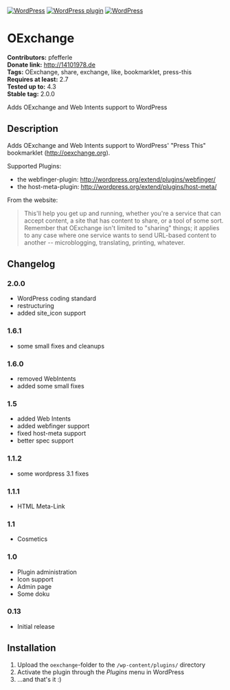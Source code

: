 [![WordPress](https://img.shields.io/wordpress/v/oexchange.svg?style=flat-square)](https://wordpress.org/plugins/oexchange/) [![WordPress plugin](https://img.shields.io/wordpress/plugin/v/oexchange.svg?style=flat-square)](https://wordpress.org/plugins/oexchange/changelog/) [![WordPress](https://img.shields.io/wordpress/plugin/dt/oexchange.svg?style=flat-square)](https://wordpress.org/plugins/oexchange/) 

# OExchange #
**Contributors:** pfefferle  
**Donate link:** http://14101978.de  
**Tags:** OExchange, share, exchange, like, bookmarklet, press-this  
**Requires at least:** 2.7  
**Tested up to:** 4.3  
**Stable tag:** 2.0.0  

Adds OExchange and Web Intents support to WordPress

## Description ##

Adds OExchange and Web Intents support to WordPress' "Press This" bookmarklet (http://oexchange.org).

Supported Plugins:

* the webfinger-plugin: http://wordpress.org/extend/plugins/webfinger/
* the host-meta-plugin: http://wordpress.org/extend/plugins/host-meta/

From the website:

> This'll help you get up and running, whether you're a service that can accept content, a site  that has content to share, or a tool of some sort. Remember that OExchange isn't limited to "sharing" things; it applies to any case where one service wants to send URL-based content to another -- microblogging, translating, printing, whatever.

## Changelog ##

### 2.0.0 ###
* WordPress coding standard
* restructuring
* added site_icon support

### 1.6.1 ###
* some small fixes and cleanups

### 1.6.0 ###
* removed WebIntents
* added some small fixes

### 1.5 ###
* added Web Intents
* added webfinger support
* fixed host-meta support
* better spec support

### 1.1.2 ###
* some wordpress 3.1 fixes

### 1.1.1 ###
* HTML Meta-Link

### 1.1 ###
* Cosmetics

### 1.0 ###
* Plugin administration
* Icon support
* Admin page
* Some doku

### 0.13 ###
* Initial release

## Installation ##

1. Upload the `oexchange`-folder to the `/wp-content/plugins/` directory
2. Activate the plugin through the *Plugins* menu in WordPress
3. ...and that's it :)
